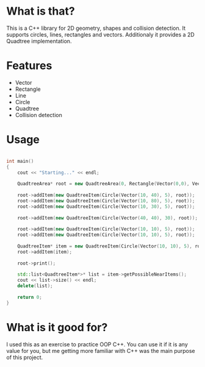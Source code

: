 # What is that?
This is a C++ library for 2D geometry, shapes and collision detection. It supports circles, lines, rectangles and vectors. Additionaly it provides a 2D Quadtree implementation.

# Features
- Vector
- Rectangle
- Line
- Circle
- Quadtree
- Collision detection

# Usage
```cpp

int main()
{
    cout << "Starting..." << endl;
    
    QuadtreeArea* root = new QuadtreeArea(0, Rectangle(Vector(0,0), Vector(100, 100)));
    
    root->addItem(new QuadtreeItem(Circle(Vector(10, 40), 5), root));
    root->addItem(new QuadtreeItem(Circle(Vector(10, 80), 5), root));
    root->addItem(new QuadtreeItem(Circle(Vector(10, 30), 5), root));
    
    root->addItem(new QuadtreeItem(Circle(Vector(40, 40), 30), root));
    
    root->addItem(new QuadtreeItem(Circle(Vector(10, 10), 5), root));
    root->addItem(new QuadtreeItem(Circle(Vector(10, 10), 5), root));
    
    QuadtreeItem* item = new QuadtreeItem(Circle(Vector(10, 10), 5), root);
    root->addItem(item);
    
    root->print();
    
    std::list<QuadtreeItem*>* list = item->getPossibleNearItems();
    cout << list->size() << endl;
    delete(list);
    
    return 0;
}
```

# What is it good for?
I used this as an exercise to practice OOP C++. You can use it if it is any value for you, but me getting more familiar with C++ was the main purpose of this project.
